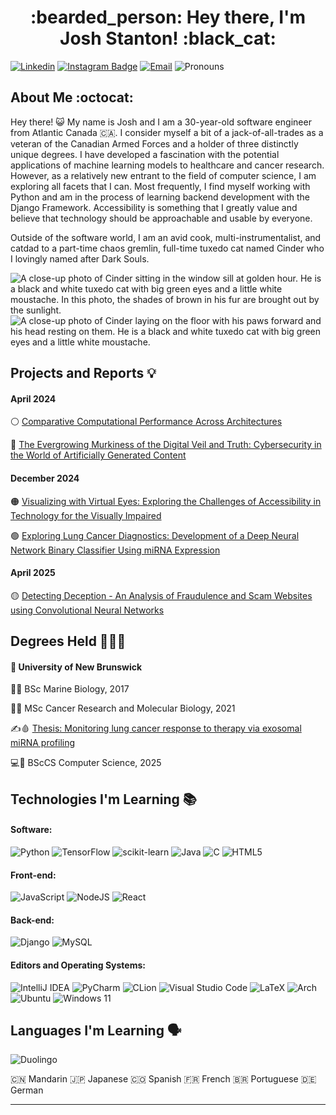 <h1 align="center"> :bearded_person: Hey there, I'm Josh Stanton! :black_cat:</h1>

[![Linkedin](https://img.shields.io/badge/-LinkedIn-blue?style=for-the-badge&logo=Linkedin&logoColor=white&link=https://www.linkedin.com/in/joshua-stanton-471618141/)](https://www.linkedin.com/in/joshua-stanton-471618141/)
[![Instagram Badge](https://img.shields.io/badge/-newjoshstanton-purple?style=for-the-badge&logo=instagram&logoColor=white&link=https://www.instagram.com/newjoshstanton/)](https://www.instagram.com/newjoshstanton/)
[![Email](https://img.shields.io/badge/-Email-c14438?style=for-the-badge&logo=Gmail&logoColor=white&link=mailto:josh.stanton@live.ca)](mailto:josh.stanton@live.ca)
![Pronouns](https://img.shields.io/badge/Pronouns-He%2FHim-brightgreen?style=for-the-badge)


## About Me :octocat:

Hey there! :smiley_cat: My name is Josh and I am a 30-year-old software engineer from Atlantic Canada :canada:. I consider myself a bit of a jack-of-all-trades as a veteran of the Canadian Armed Forces and a holder of three distinctly unique degrees. I have developed a fascination with the potential applications of machine learning models to healthcare and cancer research. However, as a relatively new entrant to the field of computer science, I am exploring all facets that I can. Most frequently, I find myself working with Python and am in the process of learning backend development with the Django Framework. Accessibility is something that I greatly value and believe that technology should be approachable and usable by everyone. 

Outside of the software world, I am an avid cook, multi-instrumentalist, and catdad to a part-time chaos gremlin, full-time tuxedo cat named Cinder who I lovingly named after Dark Souls.

![A close-up photo of Cinder sitting in the window sill at golden hour. He is a black and white tuxedo cat with big green eyes and a little white moustache. In this photo, the shades of brown in his fur are brought out by the sunlight.](https://github.com/user-attachments/assets/6bd32139-1e5a-4d00-a868-1362d34e4249) ![A close-up photo of Cinder laying on the floor with his paws forward and his head resting on them. He is a black and white tuxedo cat with big green eyes and a little white moustache.](https://github.com/user-attachments/assets/897a539b-54ad-4262-9864-ef63d5946100)


## Projects and Reports :bulb:

#### April 2024

⚪ [Comparative Computational Performance Across Architectures](https://github.com/joshstantoncodes/Comparative-Computational-Performance-Across-Architectures)

🔴 [The Evergrowing Murkiness of the Digital Veil and Truth: Cybersecurity in the World of Artificially Generated Content](https://www.dropbox.com/scl/fi/cbdh9r2ir8mjh7u7yut2g/Deepfakes_in_Cybersecurity__Stanton.pdf?rlkey=8cj468b8w4d1aukg1q2ndmrrr&st=lfkk2kvs&dl=0)

#### December 2024

🟠 [Visualizing with Virtual Eyes: Exploring the Challenges of Accessibility in Technology for the Visually Impaired](https://www.dropbox.com/scl/fi/797hk35l13icxol4zxok0/Accessibility_in_Technology_for_the_Visual_Impaired__Stanton.pdf?rlkey=ga8g33u1fz33je1gjtr6qo0hi&st=dvepvmlx&dl=0)

🟢 [Exploring Lung Cancer Diagnostics: Development of a Deep Neural Network
Binary Classifier Using miRNA Expression](https://www.dropbox.com/scl/fi/mc9bqb8bxiooppqzhhv4c/AI_Lung_Cancer_miRNA_Binary_Classifier_Report___Stanton.pdf?rlkey=6ire2yun5fci43x2tp1wdlagd&st=g4i0hpt1&dl=0)

#### April 2025

🟡 [Detecting Deception - An Analysis of Fraudulence and Scam Websites using Convolutional Neural Networks](https://www.dropbox.com/scl/fi/livaywaqhhp743wimzy3s/Fraud_and_Scam_Websites_CNN_Report___Stanton.pdf?rlkey=nharilg479zraa4hy9gk8vwtd&st=im90nbbq&dl=0)

## Degrees Held :scroll::scroll::scroll:

#### :school: University of New Brunswick

:dolphin::shark: BSc Marine Biology, 2017

:lab_coat::test_tube: MSc Cancer Research and Molecular Biology, 2021

:writing_hand::drop_of_blood: [Thesis: Monitoring lung cancer response to therapy via exosomal miRNA profiling](https://unbscholar.lib.unb.ca/items/a841ae6c-4905-4ff8-b3ce-0f67cf8501e0)

:computer::battery: BScCS Computer Science, 2025


## Technologies I'm Learning :books:

#### Software:

![Python](https://img.shields.io/badge/python-3670A0?style=for-the-badge&logo=python&logoColor=ffdd54)
![TensorFlow](https://img.shields.io/badge/TensorFlow-%23FF6F00.svg?style=for-the-badge&logo=TensorFlow&logoColor=white)
![scikit-learn](https://img.shields.io/badge/scikit--learn-%23F7931E.svg?style=for-the-badge&logo=scikit-learn&logoColor=white)
![Java](https://img.shields.io/badge/java-%23ED8B00.svg?style=for-the-badge&logo=openjdk&logoColor=white)
![C](https://img.shields.io/badge/c-%2300599C.svg?style=for-the-badge&logo=c&logoColor=white)
![HTML5](https://img.shields.io/badge/html5-%23E34F26.svg?style=for-the-badge&logo=html5&logoColor=white)

#### Front-end:

![JavaScript](https://img.shields.io/badge/javascript-%23323330.svg?style=for-the-badge&logo=javascript&logoColor=%23F7DF1E)
![NodeJS](https://img.shields.io/badge/node.js-6DA55F?style=for-the-badge&logo=node.js&logoColor=white)
![React](https://img.shields.io/badge/react-%2320232a.svg?style=for-the-badge&logo=react&logoColor=%2361DAFB)

#### Back-end:

![Django](https://img.shields.io/badge/django-%23092E20.svg?style=for-the-badge&logo=django&logoColor=white)
![MySQL](https://img.shields.io/badge/mysql-4479A1.svg?style=for-the-badge&logo=mysql&logoColor=white)

#### Editors and Operating Systems:

![IntelliJ IDEA](https://img.shields.io/badge/IntelliJIDEA-000000.svg?style=for-the-badge&logo=intellij-idea&logoColor=white)
![PyCharm](https://img.shields.io/badge/pycharm-143?style=for-the-badge&logo=pycharm&logoColor=black&color=black&labelColor=green)
![CLion](https://img.shields.io/badge/CLion-black?style=for-the-badge&logo=clion&logoColor=white)
![Visual Studio Code](https://img.shields.io/badge/Visual%20Studio%20Code-0078d7.svg?style=for-the-badge&logo=visual-studio-code&logoColor=white)
![LaTeX](https://img.shields.io/badge/latex-%23008080.svg?style=for-the-badge&logo=latex&logoColor=white)
![Arch](https://img.shields.io/badge/Arch%20Linux-1793D1?logo=arch-linux&logoColor=fff&style=for-the-badge)
![Ubuntu](https://img.shields.io/badge/Ubuntu-E95420?style=for-the-badge&logo=ubuntu&logoColor=white)
![Windows 11](https://img.shields.io/badge/Windows%2011-%230079d5.svg?style=for-the-badge&logo=Windows%2011&logoColor=white)


## Languages I'm Learning :speaking_head:

![Duolingo](https://img.shields.io/badge/Duolingo-%234DC730.svg?style=for-the-badge&logo=Duolingo&logoColor=white)

:cn: Mandarin
🇯🇵 Japanese
🇨🇴 Spanish
🇫🇷 French
🇧🇷 Portuguese
🇩🇪 German
<hr/>


